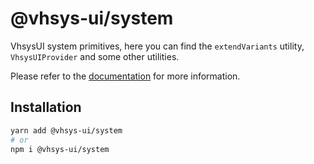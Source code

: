 # @vhsys-ui/system

VhsysUI system primitives, here you can find the `extendVariants` utility, `VhsysUIProvider` and some other utilities.

Please refer to the [documentation](https://vhsys.com.br) for more information.

## Installation

```sh
yarn add @vhsys-ui/system
# or
npm i @vhsys-ui/system
```
